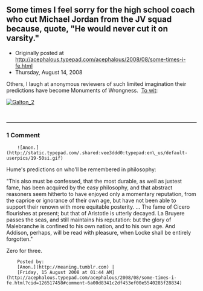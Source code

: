 ## Some times I feel sorry for the high school coach who cut Michael Jordan from the JV squad because, quote, "He would never cut it on varsity."

 * Originally posted at http://acephalous.typepad.com/acephalous/2008/08/some-times-i-fe.html
 * Thursday, August 14, 2008



Others, I laugh at anonymous reviewers of such limited imagination their predictions have become Monuments of Wrongness.  [To wit](http://query.nytimes.com/gst/abstract.html?res=9405EFD71331E033A25752C0A9679C94629ED7CF):
  

[![Galton\_2](http://acephalous.typepad.com/photos/uncategorized/2008/08/14/galton\_2.jpg "Galton\_2")](http://acephalous.typepad.com/photos/uncategorized/2008/08/14/galton\_2.jpg)

 

		

* * *

### 1 Comment 

		

                
[]()

	

		![Anon.](http://static.typepad.com/.shared:vee3ddd0:typepad:en\_us/default-userpics/19-50si.gif)
	

	

		

Hume's predictions on who'll be remembered in philosophy:  

"This also must be confessed, that the most durable, as well as justest fame, has been acquired by the easy philosophy, and that abstract reasoners seem hitherto to have enjoyed only a momentary reputation, from the caprice or ignorance of their own age, but have not been able to support their renown with more equitable posterity. ... The fame of Cicero flourishes at present; but that of Aristotle is utterly decayed. La Bruyere passes the seas, and still maintains his reputation: but the glory of Malebranche is confined to his own nation, and to his own age. And Addison, perhaps, will be read with pleasure, when Locke shall be entirely forgotten."

Zero for three.  

	

		Posted by:
		[Anon.](http://meaning.tumblr.com) |
		[Friday, 15 August 2008 at 01:44 AM](http://acephalous.typepad.com/acephalous/2008/08/some-times-i-fe.html?cid=126517458#comment-6a00d8341c2df453ef00e5540285f28834)

		

        